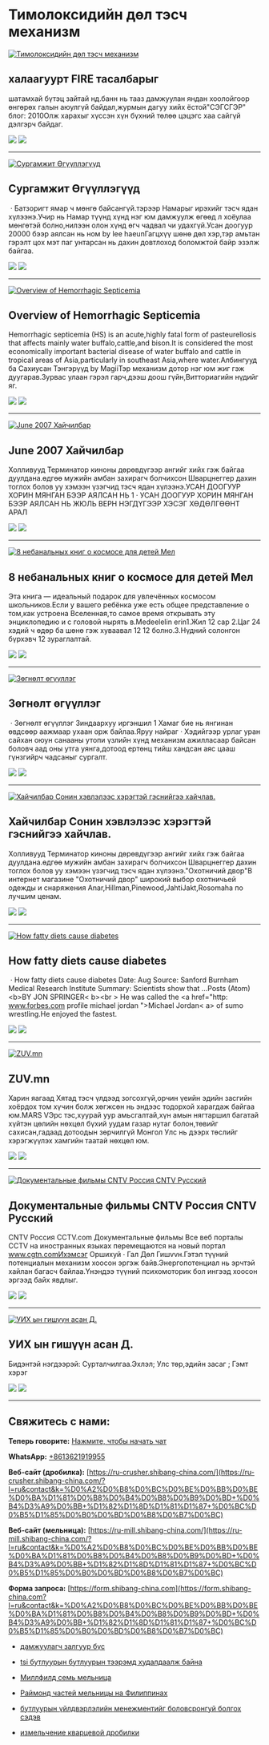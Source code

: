 # Тимолоксидийн дөл тэсч механизм

<a href="https://swt.shibang-china.com/?l=ru&img&k=%D0%A2%D0%B8%D0%BC%D0%BE%D0%BB%D0%BE%D0%BA%D1%81%D0%B8%D0%B4%D0%B8%D0%B9%D0%BD+%D0%B4%D3%A9%D0%BB+%D1%82%D1%8D%D1%81%D1%87+%D0%BC%D0%B5%D1%85%D0%B0%D0%BD%D0%B8%D0%B7%D0%BC" target="_blank">![Тимолоксидийн дөл тэсч механизм](http://static.shibang-china.com/all-800x300/315.jpg)</a>

## халаагуурт FIRE тасалбарыг
шатамхай бүтэц зайтай нд.банн нь тааз дамжуулан яндан хоолойгоор өнгөрөх галын аюулгүй байдал,журмын дагуу хийх ёстой&quot;СЭГСГЭР&quot; блог: 2010Олж харахыг хүссэн хүн бүхний төлөө цэцэгс хаа сайгүй дэлгэрч байдаг.


<a href="https://whatsapp.shibangsoft.com/WhatsApp.php" target="_blank" title="WhatsApp">![](http://static.shibang-china.com/icon/whatsapp.png)</a> <a href="https://swt.shibang-china.com/?l=ru&icon&k=%D0%A2%D0%B8%D0%BC%D0%BE%D0%BB%D0%BE%D0%BA%D1%81%D0%B8%D0%B4%D0%B8%D0%B9%D0%BD+%D0%B4%D3%A9%D0%BB+%D1%82%D1%8D%D1%81%D1%87+%D0%BC%D0%B5%D1%85%D0%B0%D0%BD%D0%B8%D0%B7%D0%BC" target="_blank">![](http://static.shibang-china.com/icon/chat-ru.png)</a>

---

<a href="https://swt.shibang-china.com/?l=ru&img&k=%D0%A2%D0%B8%D0%BC%D0%BE%D0%BB%D0%BE%D0%BA%D1%81%D0%B8%D0%B4%D0%B8%D0%B9%D0%BD+%D0%B4%D3%A9%D0%BB+%D1%82%D1%8D%D1%81%D1%87+%D0%BC%D0%B5%D1%85%D0%B0%D0%BD%D0%B8%D0%B7%D0%BC" target="_blank">![Сургамжит Өгүүллэгүүд](http://static.shibang-china.com/all-800x300/1059.jpg)</a>

## Сургамжит Өгүүллэгүүд
&nbsp;&#0183;&#32;Батзоригт ямар ч мөнгө байсангүй.тэрээр Намарыг ирэхийг тэсч ядан хүлээнэ.Учир нь Намар түүнд хүнд нэг юм дамжуулж өгөөд л хоёулаа мөнгөтэй болно,нилээн олон хүнд өгч чадвал чи удахгүй.Усан доогуур 20000 бээр аялсан нь ном by lee haeunГагцхүү шөнө дөл хэр,тэр амьтан гэрэлт цох мэт паг унтарсан нь дахин довтлоход боломжтой байр эзэлж байгаа.


<a href="https://whatsapp.shibangsoft.com/WhatsApp.php" target="_blank" title="WhatsApp">![](http://static.shibang-china.com/icon/whatsapp.png)</a> <a href="https://swt.shibang-china.com/?l=ru&icon&k=%D0%A2%D0%B8%D0%BC%D0%BE%D0%BB%D0%BE%D0%BA%D1%81%D0%B8%D0%B4%D0%B8%D0%B9%D0%BD+%D0%B4%D3%A9%D0%BB+%D1%82%D1%8D%D1%81%D1%87+%D0%BC%D0%B5%D1%85%D0%B0%D0%BD%D0%B8%D0%B7%D0%BC" target="_blank">![](http://static.shibang-china.com/icon/chat-ru.png)</a>

---

<a href="https://swt.shibang-china.com/?l=ru&img&k=%D0%A2%D0%B8%D0%BC%D0%BE%D0%BB%D0%BE%D0%BA%D1%81%D0%B8%D0%B4%D0%B8%D0%B9%D0%BD+%D0%B4%D3%A9%D0%BB+%D1%82%D1%8D%D1%81%D1%87+%D0%BC%D0%B5%D1%85%D0%B0%D0%BD%D0%B8%D0%B7%D0%BC" target="_blank">![Overview of Hemorrhagic Septicemia](http://static.shibang-china.com/all-800x300/1226.jpg)</a>

## Overview of Hemorrhagic Septicemia
Hemorrhagic septicemia (HS) is an acute,highly fatal form of pasteurellosis that affects mainly water buffalo,cattle,and bison.It is considered the most economically important bacterial disease of water buffalo and cattle in tropical areas of Asia,particularly in southeast Asia,where water.Албингууд ба Сахиусан Тэнгэрүүд by MagiiТэр механизм дотор нэг юм жиг гэж дуугарав.Зурвас улаан гэрэл гарч,дээш доош гүйн,Витториагийн нүдийг яг.


<a href="https://whatsapp.shibangsoft.com/WhatsApp.php" target="_blank" title="WhatsApp">![](http://static.shibang-china.com/icon/whatsapp.png)</a> <a href="https://swt.shibang-china.com/?l=ru&icon&k=%D0%A2%D0%B8%D0%BC%D0%BE%D0%BB%D0%BE%D0%BA%D1%81%D0%B8%D0%B4%D0%B8%D0%B9%D0%BD+%D0%B4%D3%A9%D0%BB+%D1%82%D1%8D%D1%81%D1%87+%D0%BC%D0%B5%D1%85%D0%B0%D0%BD%D0%B8%D0%B7%D0%BC" target="_blank">![](http://static.shibang-china.com/icon/chat-ru.png)</a>

---

<a href="https://swt.shibang-china.com/?l=ru&img&k=%D0%A2%D0%B8%D0%BC%D0%BE%D0%BB%D0%BE%D0%BA%D1%81%D0%B8%D0%B4%D0%B8%D0%B9%D0%BD+%D0%B4%D3%A9%D0%BB+%D1%82%D1%8D%D1%81%D1%87+%D0%BC%D0%B5%D1%85%D0%B0%D0%BD%D0%B8%D0%B7%D0%BC" target="_blank">![June 2007 Хайчилбар](http://static.shibang-china.com/all-800x300/1090.jpg)</a>

## June 2007 Хайчилбар
Хол&#173;ливууд Терми&#173;натор кино&#173;ны дөрөвдүгээр ангийг хийх гэж байгаа дуул&#173;дана.өдгөө му&#173;жийн ам&#173;бан захирагч болчих&#173;сон Шварц&#173;неггер дахин тог&#173;лох болов уу хэмээн үзэгчид тэсч ядан хүлээнэ.УСАН ДООГУУР ХОРИН МЯНГАН БЭЭР АЯЛСАН НЬ 1&nbsp;&#0183;&#32;УСАН ДООГУУР ХОРИН МЯНГАН БЭЭР АЯЛСАН НЬ ЖЮЛЬ ВЕРН НЭГДҮГЭЭР ХЭСЭГ ХӨДӨЛГӨӨНТ АРАЛ


<a href="https://whatsapp.shibangsoft.com/WhatsApp.php" target="_blank" title="WhatsApp">![](http://static.shibang-china.com/icon/whatsapp.png)</a> <a href="https://swt.shibang-china.com/?l=ru&icon&k=%D0%A2%D0%B8%D0%BC%D0%BE%D0%BB%D0%BE%D0%BA%D1%81%D0%B8%D0%B4%D0%B8%D0%B9%D0%BD+%D0%B4%D3%A9%D0%BB+%D1%82%D1%8D%D1%81%D1%87+%D0%BC%D0%B5%D1%85%D0%B0%D0%BD%D0%B8%D0%B7%D0%BC" target="_blank">![](http://static.shibang-china.com/icon/chat-ru.png)</a>

---

<a href="https://swt.shibang-china.com/?l=ru&img&k=%D0%A2%D0%B8%D0%BC%D0%BE%D0%BB%D0%BE%D0%BA%D1%81%D0%B8%D0%B4%D0%B8%D0%B9%D0%BD+%D0%B4%D3%A9%D0%BB+%D1%82%D1%8D%D1%81%D1%87+%D0%BC%D0%B5%D1%85%D0%B0%D0%BD%D0%B8%D0%B7%D0%BC" target="_blank">![8 небанальных книг о космосе для детей Мел](http://static.shibang-china.com/all-800x300/771.jpg)</a>

## 8 небанальных книг о космосе для детей Мел
Эта книга — идеальный подарок для увлечённых космосом школьников.Если у вашего ребёнка уже есть общее представление о том,как устроена Вселенная,то самое время открывать эту энциклопедию и с головой нырять в.Medeelelin erin1.Жил 12 сар 2.Цаг 24 хэдий ч өдөр ба шөнө гэж хуваавал 12 12 болно.3.Нүдний солонгон бүрхэвч 12 зураглалтай.


<a href="https://whatsapp.shibangsoft.com/WhatsApp.php" target="_blank" title="WhatsApp">![](http://static.shibang-china.com/icon/whatsapp.png)</a> <a href="https://swt.shibang-china.com/?l=ru&icon&k=%D0%A2%D0%B8%D0%BC%D0%BE%D0%BB%D0%BE%D0%BA%D1%81%D0%B8%D0%B4%D0%B8%D0%B9%D0%BD+%D0%B4%D3%A9%D0%BB+%D1%82%D1%8D%D1%81%D1%87+%D0%BC%D0%B5%D1%85%D0%B0%D0%BD%D0%B8%D0%B7%D0%BC" target="_blank">![](http://static.shibang-china.com/icon/chat-ru.png)</a>

---

<a href="https://swt.shibang-china.com/?l=ru&img&k=%D0%A2%D0%B8%D0%BC%D0%BE%D0%BB%D0%BE%D0%BA%D1%81%D0%B8%D0%B4%D0%B8%D0%B9%D0%BD+%D0%B4%D3%A9%D0%BB+%D1%82%D1%8D%D1%81%D1%87+%D0%BC%D0%B5%D1%85%D0%B0%D0%BD%D0%B8%D0%B7%D0%BC" target="_blank">![Зөгнөлт өгүүллэг](http://static.shibang-china.com/all-800x300/1009.jpg)</a>

## Зөгнөлт өгүүллэг
&nbsp;&#0183;&#32;Зөгнөлт өгүүллэг Зиндаархуу иргэншил 1 Хамаг бие нь янгинан өвдсөөр аажмаар ухаан орж байлаа.Яруу найраг&nbsp;&#0183;&#32;Хэдийгээр урлаг уран сайхан оюун санааны утопи үзлийн хүнд механизм ажилласаар байсан боловч аад оны утга уянга,дотоод ертөнц тийш хандсан аяс цааш гүнзгийрч чадсаныг сургалт.


<a href="https://whatsapp.shibangsoft.com/WhatsApp.php" target="_blank" title="WhatsApp">![](http://static.shibang-china.com/icon/whatsapp.png)</a> <a href="https://swt.shibang-china.com/?l=ru&icon&k=%D0%A2%D0%B8%D0%BC%D0%BE%D0%BB%D0%BE%D0%BA%D1%81%D0%B8%D0%B4%D0%B8%D0%B9%D0%BD+%D0%B4%D3%A9%D0%BB+%D1%82%D1%8D%D1%81%D1%87+%D0%BC%D0%B5%D1%85%D0%B0%D0%BD%D0%B8%D0%B7%D0%BC" target="_blank">![](http://static.shibang-china.com/icon/chat-ru.png)</a>

---

<a href="https://swt.shibang-china.com/?l=ru&img&k=%D0%A2%D0%B8%D0%BC%D0%BE%D0%BB%D0%BE%D0%BA%D1%81%D0%B8%D0%B4%D0%B8%D0%B9%D0%BD+%D0%B4%D3%A9%D0%BB+%D1%82%D1%8D%D1%81%D1%87+%D0%BC%D0%B5%D1%85%D0%B0%D0%BD%D0%B8%D0%B7%D0%BC" target="_blank">![Хайчилбар Сонин хэвлэлээс хэрэгтэй гэснийгээ хайчлав.](http://static.shibang-china.com/all-800x300/178.jpg)</a>

## Хайчилбар Сонин хэвлэлээс хэрэгтэй гэснийгээ хайчлав.
Хол&#173;ливууд Терми&#173;натор кино&#173;ны дөрөвдүгээр ангийг хийх гэж байгаа дуул&#173;дана.өдгөө му&#173;жийн ам&#173;бан захирагч болчих&#173;сон Шварц&#173;неггер дахин тог&#173;лох болов уу хэмээн үзэгчид тэсч ядан хүлээнэ.&quot;Охотничий двор&quot;В интернет магазине &quot;Охотничий двор&quot; широкий выбор охотничьей одежды и снаряжения Anar,Hillman,Pinewood,JahtiJakt,Rosomaha по лучшим ценам.


<a href="https://whatsapp.shibangsoft.com/WhatsApp.php" target="_blank" title="WhatsApp">![](http://static.shibang-china.com/icon/whatsapp.png)</a> <a href="https://swt.shibang-china.com/?l=ru&icon&k=%D0%A2%D0%B8%D0%BC%D0%BE%D0%BB%D0%BE%D0%BA%D1%81%D0%B8%D0%B4%D0%B8%D0%B9%D0%BD+%D0%B4%D3%A9%D0%BB+%D1%82%D1%8D%D1%81%D1%87+%D0%BC%D0%B5%D1%85%D0%B0%D0%BD%D0%B8%D0%B7%D0%BC" target="_blank">![](http://static.shibang-china.com/icon/chat-ru.png)</a>

---

<a href="https://swt.shibang-china.com/?l=ru&img&k=%D0%A2%D0%B8%D0%BC%D0%BE%D0%BB%D0%BE%D0%BA%D1%81%D0%B8%D0%B4%D0%B8%D0%B9%D0%BD+%D0%B4%D3%A9%D0%BB+%D1%82%D1%8D%D1%81%D1%87+%D0%BC%D0%B5%D1%85%D0%B0%D0%BD%D0%B8%D0%B7%D0%BC" target="_blank">![How fatty diets cause diabetes](http://static.shibang-china.com/all-800x300/908.jpg)</a>

## How fatty diets cause diabetes
&nbsp;&#0183;&#32;How fatty diets cause diabetes Date: Aug Source: Sanford Burnham Medical Research Institute Summary: Scientists show that …Posts (Atom)&lt;b&gt;BY JON SPRINGER&lt; b&gt;&lt;br &gt; He was called the &lt;a href=&quot;http: www.forbes.com profile michael jordan &quot;&gt;Michael Jordan&lt; a&gt; of sumo wrestling.He enjoyed the fastest.


<a href="https://whatsapp.shibangsoft.com/WhatsApp.php" target="_blank" title="WhatsApp">![](http://static.shibang-china.com/icon/whatsapp.png)</a> <a href="https://swt.shibang-china.com/?l=ru&icon&k=%D0%A2%D0%B8%D0%BC%D0%BE%D0%BB%D0%BE%D0%BA%D1%81%D0%B8%D0%B4%D0%B8%D0%B9%D0%BD+%D0%B4%D3%A9%D0%BB+%D1%82%D1%8D%D1%81%D1%87+%D0%BC%D0%B5%D1%85%D0%B0%D0%BD%D0%B8%D0%B7%D0%BC" target="_blank">![](http://static.shibang-china.com/icon/chat-ru.png)</a>

---

<a href="https://swt.shibang-china.com/?l=ru&img&k=%D0%A2%D0%B8%D0%BC%D0%BE%D0%BB%D0%BE%D0%BA%D1%81%D0%B8%D0%B4%D0%B8%D0%B9%D0%BD+%D0%B4%D3%A9%D0%BB+%D1%82%D1%8D%D1%81%D1%87+%D0%BC%D0%B5%D1%85%D0%B0%D0%BD%D0%B8%D0%B7%D0%BC" target="_blank">![ZUV.mn](http://static.shibang-china.com/all-800x300/1070.jpg)</a>

## ZUV.mn
Харин яагаад Хятад тэсч үлдээд зогсохгүй,орчин үеийн эдийн засгийн хоёрдох том хүчин болж хөгжсөн нь эндээс тодорхой харагдаж байгаа юм.MARS VЭрс тэс,хуурай уур амьсгалтай,хүн амын нягтаршил багатай хүйтэн цөлийн нөхцөл бүхий уудам газар нутаг болон,төвийг сахисан,гадаад дотоодын зөрчилгүй Монгол Улс нь дээрх төслийг хэрэгжүүлэх хамгийн таатай нөхцөл юм.


<a href="https://whatsapp.shibangsoft.com/WhatsApp.php" target="_blank" title="WhatsApp">![](http://static.shibang-china.com/icon/whatsapp.png)</a> <a href="https://swt.shibang-china.com/?l=ru&icon&k=%D0%A2%D0%B8%D0%BC%D0%BE%D0%BB%D0%BE%D0%BA%D1%81%D0%B8%D0%B4%D0%B8%D0%B9%D0%BD+%D0%B4%D3%A9%D0%BB+%D1%82%D1%8D%D1%81%D1%87+%D0%BC%D0%B5%D1%85%D0%B0%D0%BD%D0%B8%D0%B7%D0%BC" target="_blank">![](http://static.shibang-china.com/icon/chat-ru.png)</a>

---

<a href="https://swt.shibang-china.com/?l=ru&img&k=%D0%A2%D0%B8%D0%BC%D0%BE%D0%BB%D0%BE%D0%BA%D1%81%D0%B8%D0%B4%D0%B8%D0%B9%D0%BD+%D0%B4%D3%A9%D0%BB+%D1%82%D1%8D%D1%81%D1%87+%D0%BC%D0%B5%D1%85%D0%B0%D0%BD%D0%B8%D0%B7%D0%BC" target="_blank">![Документальные фильмы CNTV Россия CNTV Pусский](http://static.shibang-china.com/all-800x300/210.jpg)</a>

## Документальные фильмы CNTV Россия CNTV Pусский
CNTV Россия CCTV.com Документальные фильмы Все веб порталы ССTV на иностранных языках перемещаются на новый портал www.cgtn.comИхэмсэг Оршихуй&nbsp;&#0183;&#32;Гал Дөл Гишvvн.Гэтэл түүний потенциалын механизм хоосон эргэж байв.Энергопотенциал нь эрчтэй хайлан багасч байлаа.Үнэндээ түүний психомоторик бол ингээд хоосон эргээд байх явдлыг.


<a href="https://whatsapp.shibangsoft.com/WhatsApp.php" target="_blank" title="WhatsApp">![](http://static.shibang-china.com/icon/whatsapp.png)</a> <a href="https://swt.shibang-china.com/?l=ru&icon&k=%D0%A2%D0%B8%D0%BC%D0%BE%D0%BB%D0%BE%D0%BA%D1%81%D0%B8%D0%B4%D0%B8%D0%B9%D0%BD+%D0%B4%D3%A9%D0%BB+%D1%82%D1%8D%D1%81%D1%87+%D0%BC%D0%B5%D1%85%D0%B0%D0%BD%D0%B8%D0%B7%D0%BC" target="_blank">![](http://static.shibang-china.com/icon/chat-ru.png)</a>

---

<a href="https://swt.shibang-china.com/?l=ru&img&k=%D0%A2%D0%B8%D0%BC%D0%BE%D0%BB%D0%BE%D0%BA%D1%81%D0%B8%D0%B4%D0%B8%D0%B9%D0%BD+%D0%B4%D3%A9%D0%BB+%D1%82%D1%8D%D1%81%D1%87+%D0%BC%D0%B5%D1%85%D0%B0%D0%BD%D0%B8%D0%B7%D0%BC" target="_blank">![УИХ ын гишүүн асан Д.](http://static.shibang-china.com/all-800x300/1339.jpg)</a>

## УИХ ын гишүүн асан Д.
Бидэнтэй нэгдээрэй: Сурталчилгаа.Эхлэл; Улс төр,эдийн засаг ; Гэмт хэрэг

<a href="https://whatsapp.shibangsoft.com/WhatsApp.php" target="_blank" title="WhatsApp">![](http://static.shibang-china.com/icon/whatsapp.png)</a> <a href="https://swt.shibang-china.com/?l=ru&icon&k=%D0%A2%D0%B8%D0%BC%D0%BE%D0%BB%D0%BE%D0%BA%D1%81%D0%B8%D0%B4%D0%B8%D0%B9%D0%BD+%D0%B4%D3%A9%D0%BB+%D1%82%D1%8D%D1%81%D1%87+%D0%BC%D0%B5%D1%85%D0%B0%D0%BD%D0%B8%D0%B7%D0%BC" target="_blank">![](http://static.shibang-china.com/icon/chat-ru.png)</a>

---
## Свяжитесь с нами:

**Теперь говорите:** [Нажмите, чтобы начать чат](https://swt.shibang-china.com?l=ru&contact&k=%D0%A2%D0%B8%D0%BC%D0%BE%D0%BB%D0%BE%D0%BA%D1%81%D0%B8%D0%B4%D0%B8%D0%B9%D0%BD+%D0%B4%D3%A9%D0%BB+%D1%82%D1%8D%D1%81%D1%87+%D0%BC%D0%B5%D1%85%D0%B0%D0%BD%D0%B8%D0%B7%D0%BC)

**WhatsApp:**  [+8613621919955](https://whatsapp.shibangsoft.com/WhatsApp.php)

**Веб-сайт (дробилка):** [https://ru-crusher.shibang-china.com/](https://ru-crusher.shibang-china.com/?l=ru&contact&k=%D0%A2%D0%B8%D0%BC%D0%BE%D0%BB%D0%BE%D0%BA%D1%81%D0%B8%D0%B4%D0%B8%D0%B9%D0%BD+%D0%B4%D3%A9%D0%BB+%D1%82%D1%8D%D1%81%D1%87+%D0%BC%D0%B5%D1%85%D0%B0%D0%BD%D0%B8%D0%B7%D0%BC)

**Веб-сайт (мельница):** [https://ru-mill.shibang-china.com/](https://ru-mill.shibang-china.com/?l=ru&contact&k=%D0%A2%D0%B8%D0%BC%D0%BE%D0%BB%D0%BE%D0%BA%D1%81%D0%B8%D0%B4%D0%B8%D0%B9%D0%BD+%D0%B4%D3%A9%D0%BB+%D1%82%D1%8D%D1%81%D1%87+%D0%BC%D0%B5%D1%85%D0%B0%D0%BD%D0%B8%D0%B7%D0%BC)

**Форма запроса:** [https://form.shibang-china.com](https://form.shibang-china.com?l=ru&contact&k=%D0%A2%D0%B8%D0%BC%D0%BE%D0%BB%D0%BE%D0%BA%D1%81%D0%B8%D0%B4%D0%B8%D0%B9%D0%BD+%D0%B4%D3%A9%D0%BB+%D1%82%D1%8D%D1%81%D1%87+%D0%BC%D0%B5%D1%85%D0%B0%D0%BD%D0%B8%D0%B7%D0%BC)

* [дамжуулагч залгуур бүс](../130/%D0%B4%D0%B0%D0%BC%D0%B6%D1%83%D1%83%D0%BB%D0%B0%D0%B3%D1%87%20%D0%B7%D0%B0%D0%BB%D0%B3%D1%83%D1%83%D1%80%20%D0%B1%D2%AF%D1%81.md)

* [tsi бутлуурын бутлуурын тээрэмд худалдаалж байна](../127/tsi%20%D0%B1%D1%83%D1%82%D0%BB%D1%83%D1%83%D1%80%D1%8B%D0%BD%20%D0%B1%D1%83%D1%82%D0%BB%D1%83%D1%83%D1%80%D1%8B%D0%BD%20%D1%82%D1%8D%D1%8D%D1%80%D1%8D%D0%BC%D0%B4%20%D1%85%D1%83%D0%B4%D0%B0%D0%BB%D0%B4%D0%B0%D0%B0%D0%BB%D0%B6%20%D0%B1%D0%B0%D0%B9%D0%BD%D0%B0.md)

* [Миллфилд семь мельница](../130/%D0%9C%D0%B8%D0%BB%D0%BB%D1%84%D0%B8%D0%BB%D0%B4%20%D1%81%D0%B5%D0%BC%D1%8C%20%D0%BC%D0%B5%D0%BB%D1%8C%D0%BD%D0%B8%D1%86%D0%B0.md)

* [Раймонд частей мельницы на Филиппинах](../126/%D0%A0%D0%B0%D0%B9%D0%BC%D0%BE%D0%BD%D0%B4%20%D1%87%D0%B0%D1%81%D1%82%D0%B5%D0%B9%20%D0%BC%D0%B5%D0%BB%D1%8C%D0%BD%D0%B8%D1%86%D1%8B%20%D0%BD%D0%B0%20%D0%A4%D0%B8%D0%BB%D0%B8%D0%BF%D0%BF%D0%B8%D0%BD%D0%B0%D1%85.md)

* [бутлуурын үйлдвэрлэлийн менежментийг боловсронгуй болгох сэдэв](../130/%D0%B1%D1%83%D1%82%D0%BB%D1%83%D1%83%D1%80%D1%8B%D0%BD%20%D2%AF%D0%B9%D0%BB%D0%B4%D0%B2%D1%8D%D1%80%D0%BB%D1%8D%D0%BB%D0%B8%D0%B9%D0%BD%20%D0%BC%D0%B5%D0%BD%D0%B5%D0%B6%D0%BC%D0%B5%D0%BD%D1%82%D0%B8%D0%B9%D0%B3%20%D0%B1%D0%BE%D0%BB%D0%BE%D0%B2%D1%81%D1%80%D0%BE%D0%BD%D0%B3%D1%83%D0%B9%20%D0%B1%D0%BE%D0%BB%D0%B3%D0%BE%D1%85%20%D1%81%D1%8D%D0%B4%D1%8D%D0%B2.md)

* [измельчение кварцевой дробилки](../126/%D0%B8%D0%B7%D0%BC%D0%B5%D0%BB%D1%8C%D1%87%D0%B5%D0%BD%D0%B8%D0%B5%20%D0%BA%D0%B2%D0%B0%D1%80%D1%86%D0%B5%D0%B2%D0%BE%D0%B9%20%D0%B4%D1%80%D0%BE%D0%B1%D0%B8%D0%BB%D0%BA%D0%B8.md)